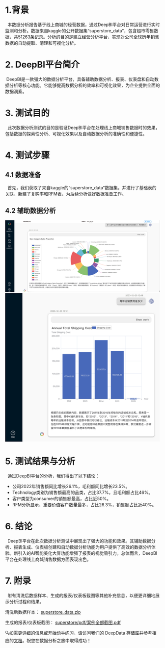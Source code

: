 # 1.背景
 
  本数据分析报告基于线上商城的经营数据，通过DeepBI平台对日常运营进行实时监测和分析。数据来自kaggle的公开数据集“superstore_data”，包含超市零售数据，共51263条记录。分析的目的是建立经营分析平台，实现对公司全球历年销售数据的自动提取、清理和可视化分析。
# 2. DeepBI平台简介

 DeepBI是一款强大的数据分析平台，具备辅助数据分析、报表、仪表盘和自动数据分析等核心功能。它能够提高数据分析的效率和可视化效果，为企业提供全面的数据洞察。
# 3. 测试目的

  此次数据分析测试的目的是验证DeepBI平台在处理线上商城销售数据时的效果，包括数据的探索性分析、可视化效果以及自动数据分析的准确性和便捷性。
# 4. 测试步骤
## 4.1 数据准备

  首先，我们获取了来自kaggle的“superstore_data”数据集，并进行了基础表的关联，新建了复购率和RFM表，为后续分析做好数据准备工作。
## 4.2 辅助数据分析

![1.png](./img/1.png)
![2.png](./img/2.png)
# 5. 测试结果与分析

  通过DeepBI平台的分析，我们得出了以下结论：
  
- 公司2022年销售额同比增长26.1%，毛利额同比增长23.5%。
- Technology类别为销售额最高的品类，占比37.7%，且毛利额占比46%。
- 客户类型为consumer的销售额最高，占比近50%。    
- RFM分析显示，重要价值客户数量最多，占比26.3%，销售额占比近40%。
# 6. 结论
 
  DeepBI平台在此次数据分析测试中展现出了强大的功能和效果。其辅助数据分析、报表生成、仪表板创建和自动数据分析功能为用户提供了高效的数据分析体验。新引入的AI智能美化大屏功能增强了报表的视觉吸引力。总体而言，DeepBI平台在处理线上商城销售数据方面表现出色。
# 7. 附录
   
附有清洗后数据样本、生成的报表/仪表板截图等其他补充信息，以便更详细地展示分析过程和结果。

清洗后数据样本：
[superstore_data.zip](./data/superstore_data.zip)

生成的报表/仪表板截图：
[superstore/pdf/案例全部截图.pdf](./pdf/案例全部截图.pdf)

🔍如需更详细的信息或开始动手练习，请访问我们的 [DeepData 存储库](https://github.com/DeepInsight-AI/DeepData)并参考相应的[文档](https://deepthought.feishu.cn/wiki/space/7323065464401477635?ccm_open_type=lark_wiki_spaceLink&open_tab_from=wiki_home)。祝您在数据分析之旅中取得成功！